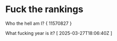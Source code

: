 # Fuck the rankings

Who the hell am I?
{ 11570827 }

What fucking year is it?
[ 2025-03-27T18:06:40Z ]
